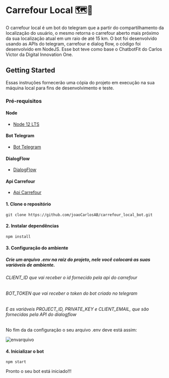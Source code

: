 # Carrefour Local 🗺📌
  O carrefour local é um bot do telegram que a partir do compartilhamento da localização do usuário, o mesmo retorna o carrefour aberto mais próximo da sua localização atual em um raio de até 15 km. O bot foi desenvolvido usando as APIs do telegram, carrefour e dialog flow, o código foi desenvolvido em NodeJS. Esse bot teve como base o ChatbotFit do Carlos Victor da Digital Innovation One.

## Getting Started
  Essas instruções fornecerão uma cópia do projeto em execução na sua máquina local para fins de desenvolvimento e teste.

### Pré-requisitos

#### Node

- [Node 12 LTS](https://nodejs.org/en/download/)

#### Bot Telegram

- [Bot Telegram](https://core.telegram.org/bots)

#### DialogFlow

- [DialogFlow](https://dialogflow.cloud.google.com/)

#### Api Carrefour

- [Api Carrefour](https://dev.carrefour.com.br/node/107)

#### 1. Clone o repositório
````
git clone https://github.com/joaoCarlosAB/carrefour_local_bot.git
````

#### 2. Instalar dependências

```bash
npm install
```

#### 3. Configuração do ambiente

##### Crie um arquivo .env na raiz do projeto, nele você colocará as suas variáveis de ambiente.

###### CLIENT_ID que vai receber o id fornecido pela api do carrefour
###### BOT_TOKEN que vai receber o token do bot criado no telegram
###### E as variáveis PROJECT_ID, PRIVATE_KEY e CLIENT_EMAIL, que são fornecidas pela API do dialogflow

No fim da da configuração o seu arquivo .env deve está assim:

![envarquivo](https://user-images.githubusercontent.com/66270338/89125442-ec301f80-d4b4-11ea-8469-3a43a96e1fc2.PNG)

#### 4. Inicializar o bot

````
npm start
````

Pronto o seu bot está iniciado!!!
